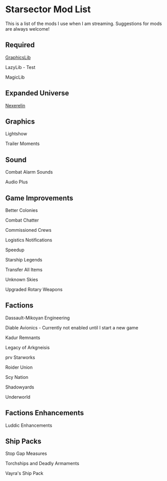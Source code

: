 # Starsector Mod List
This is a list of the mods I use when I am streaming.  Suggestions for mods are always welcome!

## Required

[GraphicsLib](https://fractalsoftworks.com/forum/index.php?topic=10982.0)

LazyLib - Test

MagicLib

## Expanded Universe

[Nexerelin](https://fractalsoftworks.com/forum/index.php?topic=9175.0)

## Graphics

Lightshow

Trailer Moments

## Sound

Combat Alarm Sounds

Audio Plus

## Game Improvements

Better Colonies

Combat Chatter

Commissioned Crews

Logistics Notifications

Speedup

Starship Legends

Transfer All Items

Unknown Skies

Upgraded Rotary Weapons

## Factions

Dassault-Mikoyan Engineering

Diable Avionics - Currently not enabled until I start a new game

Kadur Remnants

Legacy of Arkgneisis

prv Starworks

Roider Union

Scy Nation

Shadowyards

Underworld

## Factions Enhancements

Luddic Enhancements

## Ship Packs

Stop Gap Measures

Torchships and Deadly Armaments

Vayra's Ship Pack







